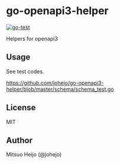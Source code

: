 # go-openapi3-helper

[![go-test](https://github.com/johejo/go-openapi3-helper/workflows/go-test/badge.svg)](https://github.com/johejo/go-openapi3-helper/actions?query=workflow%3Ago-test)

Helpers for openapi3

## Usage

See test codes.

<https://github.com/johejo/go-openapi3-helper/blob/master/schema/schema_test.go>

## License

MIT

## Author

Mitsuo Heijo (@johejo)
